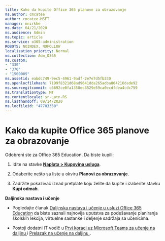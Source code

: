 ```yaml
---
title: Kako da kupite Office 365 planove za obrazovanje
ms.author: cmcatee
author: cmcatee-MSFT
manager: mnirkhe
ms.date: 04/21/2020
ms.audience: Admin
ms.topic: article
ms.service: o365-administration
ROBOTS: NOINDEX, NOFOLLOW
localization_priority: Normal
ms.collection: Adm_O365
ms.custom:
- "330"
- "370"
- "1500009"
ms.assetid: eabdc749-9ec5-4961-9adf-2e7e7d5fb330
ms.openlocfilehash: 7199f8321d68ad9641dda265adba804216dede92
ms.sourcegitcommit: c6692ce0fa1358ec3529e59ca0ecdfdea4cdc759
ms.translationtype: MT
ms.contentlocale: sr-Latn-RS
ms.lasthandoff: 09/14/2020
ms.locfileid: "47703350"
---
```

# <a name="how-to-purchase-office-365-education-plans"></a>Kako da kupite Office 365 planove za obrazovanje

Odobreni ste za Office 365 Education.  Da biste kupili:

1. Idite na stavke **[Naplata > Kupovina usluga](https://portal.office.com/AdminPortal/Home#/catalog)**.

2. Odaberite nešto sa liste u okviru **Planovi za obrazovanje**.

3. Zadržite pokazivač iznad pretplate koju želite da kupite i izaberite stavku **Kupi odmah**.

**Daljinska nastava i učenje**

- Pogledajte članak [Daljinska nastava i učenje u usluzi Office 365 Education](https://support.office.com/article/remote-teaching-and-learning-in-office-365-education-f651ccae-7b65-478b-8366-51bb884025c4) da biste saznali najnovija uputstva za podešavanje planiranja školskih lekcija, virtuelne sastanke i deljenje sadržaja sa učenicima.

- Postoji dodatni IT vodič u [Prvi koraci uz Microsoft Teams za učenje na daljinu ](https://docs.microsoft.com/MicrosoftTeams/remote-learning-edu) i [Prelazak na učenje na daljinu ](https://www.microsoft.com/education/remote-learning).
